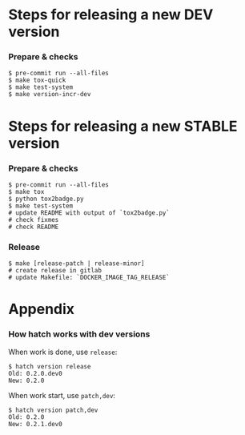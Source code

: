 # Steps for releasing a new DEV version

### Prepare & checks

    $ pre-commit run --all-files
    $ make tox-quick
    $ make test-system
    $ make version-incr-dev


# Steps for releasing a new STABLE version

### Prepare & checks

    $ pre-commit run --all-files
    $ make tox
    $ python tox2badge.py
    $ make test-system
    # update README with output of `tox2badge.py`
    # check fixmes
    # check README

### Release

    $ make [release-patch | release-minor]
    # create release in gitlab
    # update Makefile: `DOCKER_IMAGE_TAG_RELEASE`


# Appendix

### How hatch works with dev versions

When work is done, use `release`:

    $ hatch version release
    Old: 0.2.0.dev0
    New: 0.2.0

When work start, use `patch,dev`:

    $ hatch version patch,dev
    Old: 0.2.0
    New: 0.2.1.dev0
